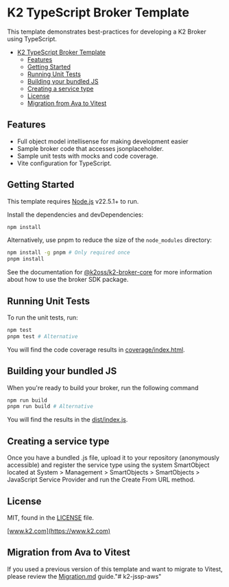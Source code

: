 K2 TypeScript Broker Template
===

This template demonstrates best-practices for developing a K2 Broker using TypeScript.

<!-- TOC -->
* [K2 TypeScript Broker Template](#k2-typescript-broker-template)
  * [Features](#features)
  * [Getting Started](#getting-started)
  * [Running Unit Tests](#running-unit-tests)
  * [Building your bundled JS](#building-your-bundled-js)
  * [Creating a service type](#creating-a-service-type)
  * [License](#license)
  * [Migration from Ava to Vitest](#migration-from-ava-to-vitest)
<!-- TOC -->

## Features

- Full object model intellisense for making development easier
- Sample broker code that accesses jsonplaceholder.
- Sample unit tests with mocks and code coverage.
- Vite configuration for TypeScript.

## Getting Started

This template requires [Node.js](https://nodejs.org/) v22.5.1+ to run.

Install the dependencies and devDependencies:

```bash
npm install
```

Alternatively, use pnpm to reduce the size of the `node_modules` directory:

```bash
npm install -g pnpm # Only required once
pnpm install
```

See the documentation for [@k2oss/k2-broker-core](https://www.npmjs.com/package/@k2oss/k2-broker-core)
for more information about how to use the broker SDK package.

## Running Unit Tests

To run the unit tests, run:

```bash
npm test
pnpm test # Alternative
```

You will find the code coverage results in [coverage/index.html](./coverage/index.html).

## Building your bundled JS

When you're ready to build your broker, run the following command

```bash
npm run build
pnpm run build # Alternative
```

You will find the results in the [dist/index.js](./dist/index.js).

## Creating a service type

Once you have a bundled .js file, upload it to your repository (anonymously
accessible) and register the service type using the system SmartObject located
at System > Management > SmartObjects > SmartObjects > JavaScript Service
Provider and run the Create From URL method.

## License

MIT, found in the [LICENSE](./LICENSE) file.

[www.k2.com](https://www.k2.com)

## Migration from Ava to Vitest
If you used a previous version of this template and want to migrate to Vitest, please review the [Migration.md](./Migration.md) guide."# k2-jssp-aws" 
